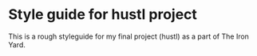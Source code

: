 Style guide for hustl project
================

This is a rough styleguide for my final project (hustl) as a part of The Iron Yard.
